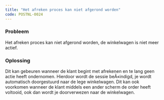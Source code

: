 ```yaml
---
title: "Het afreken proces kan niet afgerond worden"
code: POSTNL-0024
---
```



<p><h3>Probleem</h3></p><p>Het afreken proces kan niet afgerond worden, de winkelwagen is niet meer actief.</p><p><h3>Oplossing</h3></p><p>Dit kan gebeuren wanneer de klant begint met afrekenen en te lang geen actie heeft ondernomen. Hierdoor wordt de sessie beÃ«indigd, je wordt automatisch doorgestuurd naar de lege winkelwagen. Dit kan ook voorkomen wanneer de klant middels een ander scherm de order heeft voltooid, ook dan wordt je doorverwezen naar de winkelwagen. </p>
